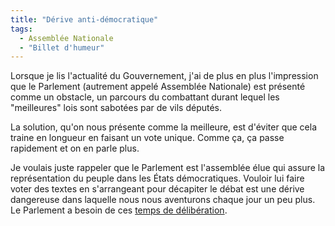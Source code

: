 ```yaml
---
title: "Dérive anti-démocratique"
tags:
  - Assemblée Nationale
  - "Billet d'humeur"
---
```


Lorsque je lis l'actualité du Gouvernement, j'ai de plus en plus l'impression que le Parlement (autrement appelé Assemblée Nationale) est présenté comme un obstacle, un parcours du combattant durant lequel les "meilleures" lois sont sabotées par de vils députés.

<!-- more -->

La solution, qu'on nous présente comme la meilleure, est d'éviter que cela traine en longueur en faisant un vote unique. Comme ça, ça passe rapidement et on en parle plus.

Je voulais juste rappeler que le Parlement est l'assemblée élue qui assure la représentation du peuple dans les États démocratiques. Vouloir lui faire voter des textes en s'arrangeant pour décapiter le débat est une dérive dangereuse dans laquelle nous nous aventurons chaque jour un peu plus. Le Parlement a besoin de ces [temps de délibération](http://www.authueil.org/?2009/01/16/1177-le-temps-de-la-deliberation).